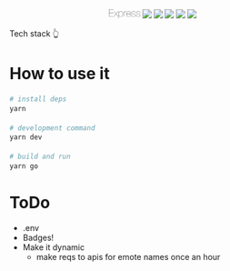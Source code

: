 <div align="center">
  <img width="55" src="https://raw.githubusercontent.com/gilbarbara/logos/master/logos/express.svg"/>
  <img width="55" src="https://raw.githubusercontent.com/gilbarbara/logos/master/logos/eslint.svg"/>
  <img width="55" src="https://raw.githubusercontent.com/gilbarbara/logos/master/logos/prettier.svg"/>
  <img width="55" src="https://raw.githubusercontent.com/gilbarbara/logos/master/logos/pug.svg"/>
  <img width="55" src="https://raw.githubusercontent.com/gilbarbara/logos/master/logos/socket.io.svg"/>
  <img width="55" src="https://raw.githubusercontent.com/gilbarbara/logos/master/logos/typescript-icon.svg"/>
</div>

Tech stack 👆
# How to use it

```bash
# install deps
yarn

# development command
yarn dev

# build and run
yarn go
```

# ToDo

- .env
- Badges!
- Make it dynamic
  - make reqs to apis for emote names once an hour
